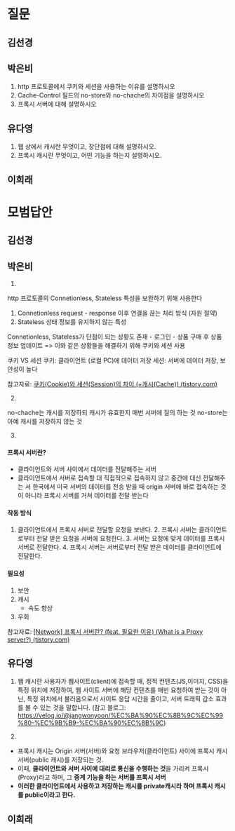 # 질문

## 김선경

## 박은비
1.  http 프로토콜에서 쿠키와 세션을 사용하는 이유를 설명하시오 
2.  Cache-Control 필드의 no-store와 no-chache의 차이점을 설명하시오 
3.  프록시 서버에 대해 설명하시오 

## 유다영
1. 웹 상에서 캐시란 무엇이고, 장단점에 대해 설명하시오.
2. 프록시 캐시란 무엇이고, 어떤 기능을 하는지 설명하시오.


## 이희래


# 모범답안

## 김선경

## 박은비
1. 
http 프로토콜의 Connetionless, Stateless 특성을 보완하기 위해 사용한다 

1. Connetionless 
	request - response 이후 연결을 끊는 처리 방식 
	(자원 절약)
2. Stateless
	상태 정보를 유지하지 않는 특성 

Connetionless, Stateless가 단점이 되는 상황도 존재
	- 로그인
	- 상품 구매 후 상품 정보 업데이트 
	=> 이와 같은 상황들을 해결하기 위해 쿠키와 세션 사용 

쿠키 VS 세션 
쿠키: 클라이언트 (로컬 PC)에 데이터 저장 
세션: 서버에 데이터 저장, 보안성이 높다 

참고자료: [쿠키(Cookie)와 세션(Session)의 차이 (+캐시(Cache)) (tistory.com)](https://dev-coco.tistory.com/61)


2.     
no-chache는 캐시를 저장하되 캐시가 유효한지 매번 서버에 질의 하는 것 
no-store는 아예 캐시를 저장하지 않는 것 


3. 
#### 프록시 서버란?
- 클라이언트와 서버 사이에서 데이터를 전달해주는 서버 
- 클라이언트에서 서버로 접속할 대 직접적으로 접속하지 않고 중간에 대신 전달해주는 서
한국에서 미국 서버의 데이터를 전송 받을 때 
origin 서버에 바로 접속하는 것이 아니라 프록시 서버를 거쳐 데이터를 전달 받는다 

#### 작동 방식 
1. 클라이언트에서 프록시 서버로 전달할 요청을 보낸다.
2. 프록시 서버는 클라이언트로부터 전달 받은 요청을 서버에 요청한다.
3. 서버는 요청에 맞게 데이터를 프록시 서버로 전달한다.
4. 프록시 서버는 서버로부터 전달 받은 데이터를 클라이언트에 전달한다.

#### 필요성 
1. 보안 
2. 캐시 
	- 속도 향상 
3. 우회 

참고자료: [[Network] 프록시 서버란? (feat. 필요한 이유) (What is a Proxy server?) (tistory.com)](https://fomaios.tistory.com/entry/Network-%ED%94%84%EB%A1%9D%EC%8B%9C-%EC%84%9C%EB%B2%84%EB%9E%80-feat-%ED%95%84%EC%9A%94%ED%95%9C-%EC%9D%B4%EC%9C%A0-What-is-a-Proxy-server)

## 유다영
1. 웹 캐시란 사용자가 웹사이트(client)에 접속할 때, 정적 컨텐츠(JS,이미지, CSS)을 특정 위치에 저장하여, 웹 사이트 서버에 해당 컨텐츠를 매번 요청하여 받는 것이 아닌, 특정 위치에서 불러옴으로서 사이트 응답 시간을 줄이고, 서버 트래픽 감소 효과를 볼 수 있는 것을 말합니다.
(참고 블로그: https://velog.io/@jangwonyoon/%EC%BA%90%EC%8B%9C%EC%99%80-%EC%9B%B9-%EC%BA%90%EC%8B%9C)

2.
- 프록시 캐시는 Origin 서버(서버)와 요청 브라우저(클라이언트) 사이에 프록시 캐시 서버(public 캐시)를 저장되는 것.
- 이때, **클라이언트와 서버 사이에 대리로 통신을 수행하는 것**을 가리켜 프록시(Proxy)라고 하며, 그 **중계 기능을 하는 서버를 프록시 서버**
- **이러한 클라이언트에서 사용하고 저장하는 캐시를 private캐시라 하며 프록시 캐시를 public이라고 한다.**

## 이희래
